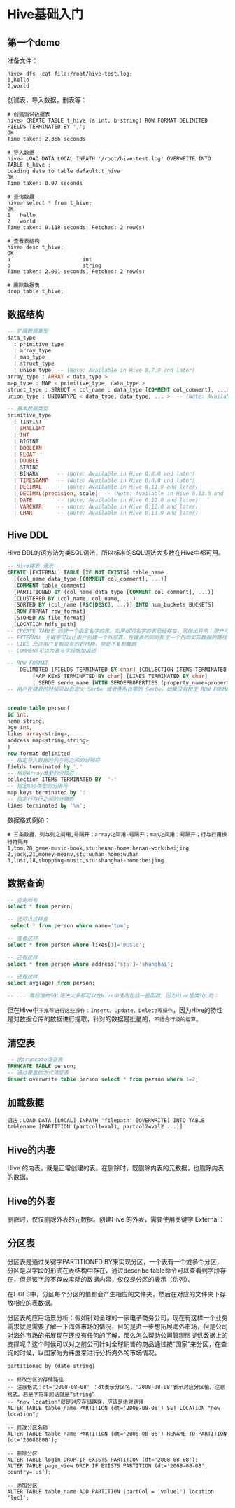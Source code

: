 # Hive基础入门


## 第一个demo

准备文件：

```
hive> dfs -cat file:/root/hive-test.log;
1,hello
2,world
```

创建表，导入数据，删表等：

```
# 创建测试数据表
hive> CREATE TABLE t_hive (a int, b string) ROW FORMAT DELIMITED FIELDS TERMINATED BY ',';
OK
Time taken: 2.366 seconds

# 导入数据
hive> LOAD DATA LOCAL INPATH '/root/hive-test.log' OVERWRITE INTO TABLE t_hive ;
Loading data to table default.t_hive
OK
Time taken: 0.97 seconds

# 查询数据
hive> select * from t_hive;
OK
1	hello
2	world
Time taken: 0.118 seconds, Fetched: 2 row(s)

# 查看表结构
hive> desc t_hive;
OK
a                   	int                 	                    
b                   	string              	                    
Time taken: 2.091 seconds, Fetched: 2 row(s)

# 删除数据表
drop table t_hive;
```

## 数据结构

```sql
-- 扩展数据类型
data_type
  : primitive_type
  | array_type
  | map_type
  | struct_type
  | union_type  -- (Note: Available in Hive 0.7.0 and later)
array_type : ARRAY < data_type >
map_type : MAP < primitive_type, data_type >
struct_type : STRUCT < col_name : data_type [COMMENT col_comment], ...>
union_type : UNIONTYPE < data_type, data_type, ... >  -- (Note: Available in Hive 0.7.0 and later)

-- 基本数据类型 
primitive_type
  : TINYINT
  | SMALLINT
  | INT
  | BIGINT
  | BOOLEAN
  | FLOAT
  | DOUBLE
  | STRING
  | BINARY      -- (Note: Available in Hive 0.8.0 and later)
  | TIMESTAMP   -- (Note: Available in Hive 0.8.0 and later)
  | DECIMAL     -- (Note: Available in Hive 0.11.0 and later)
  | DECIMAL(precision, scale)  -- (Note: Available in Hive 0.13.0 and later)
  | DATE        -- (Note: Available in Hive 0.12.0 and later)
  | VARCHAR     -- (Note: Available in Hive 0.12.0 and later)
  | CHAR        -- (Note: Available in Hive 0.13.0 and later)
```

## Hive  DDL
Hive DDL的语方法为类SQL语法，所以标准的SQL语法大多数在Hive中都可用。

```sql
-- Hive建表 语法
CREATE [EXTERNAL] TABLE [IF NOT EXISTS] table_name   
  [(col_name data_type [COMMENT col_comment], ...)]   
  [COMMENT table_comment]   
  [PARTITIONED BY (col_name data_type [COMMENT col_comment], ...)]   
  [CLUSTERED BY (col_name, col_name, ...)   
  [SORTED BY (col_name [ASC|DESC], ...)] INTO num_buckets BUCKETS]   
  [ROW FORMAT row_format]   
  [STORED AS file_format]   
  [LOCATION hdfs_path]  
-- CREATE TABLE 创建一个指定名字的表。如果相同名字的表已经存在，则抛出异常；用户可以用 IF NOT EXIST 选项来忽略这个异常  
-- EXTERNAL 关键字可以让用户创建一个外部表，在建表的同时指定一个指向实际数据的路径（LOCATION）  
-- LIKE 允许用户复制现有的表结构，但是不复制数据  
-- COMMENT可以为表与字段增加描述  

-- ROW FORMAT  
    DELIMITED [FIELDS TERMINATED BY char] [COLLECTION ITEMS TERMINATED BY char]  
        [MAP KEYS TERMINATED BY char] [LINES TERMINATED BY char]  
        | SERDE serde_name [WITH SERDEPROPERTIES (property_name=property_value, property_name=property_value, ...)]  
-- 用户在建表的时候可以自定义 SerDe 或者使用自带的 SerDe。如果没有指定 ROW FORMAT 或者 ROW FORMAT DELIMITED，将会使用自带的 SerDe。在建表的时候，用户还需要为表指定列，用户在指定表的列的同时也会指定自定义的 SerDe，Hive 通过 SerDe 确定表的具体的列的数据。  


create table person( 
id int, 
name string, 
age int, 
likes array<string>, 
address map<string,string> 
) 
row format delimited  
-- 指定导入数据的列与列之间的分隔符
fields terminated by ','  
-- 指定Array类型的分隔符
collection ITEMS TERMINATED BY  '-' 
-- 指定map类型的分隔符
map keys terminated by ':'  
-- 指定行与行之间的分隔符
lines terminated by '\n'; 
```

数据格式例如：

```
# 三条数据，列与列之间用,号隔开；array之间用-号隔开；map之间用：号隔开；行与行用换行符隔开
1,tom,28,game-music-book,stu:henan-home:henan-work:beijing
2,jack,21,money-meinv,stu:wuhan-home:wuhan
3,lusi,18,shopping-music,stu:shanghai-home:beijing
```

## 数据查询

```sql
-- 查询所有
select * from person;

-- 还可以这样查
 select * from person where name='tom';

-- 或者这样
select * from person where likes[1]='music';

-- 还有这样
select * from person where address['stu']='shanghai'; 

-- 还有这样
select avg(age) from person;

-- ... 等标准的SQL语法大多都可以在Hive中使用包括一些函数，因为Hive是类SQL的；
```

但在Hive中`不推荐进行这些操作：Insert、Update、Delete等操作`，因为Hive的特性是对数据仓库的数据进行提取，针对的数据是批量的，`不适合行级的运算`。

## 清空表

```sql
-- 使truncate清空表
TRUNCATE TABLE person;
-- 通过覆盖的方式清空表
insert overwrite table person select * from person where 1=2;
```

## 加载数据

```
语法：LOAD DATA [LOCAL] INPATH 'filepath' [OVERWRITE] INTO TABLE tablename [PARTITION (partcol1=val1, partcol2=val2 ...)]
```

## Hive的内表
Hive 的内表，就是正常创建的表。在删除时，既删除内表的元数据，也删除内表的数据。

## Hive的外表
删除时，仅仅删除外表的元数据。创建Hive 的外表，需要使用关键字 External：

## 分区表
分区表是通过关键字PARTITIONED BY来实现分区，一个表有一个或多个分区，分区是以字段的形式在表结构中存在，通过describe table命令可以查看到字段存在，但是该字段不存放实际的数据内容，仅仅是分区的表示（伪列）。

在HDFS中，分区每个分区的值都会产生相应的文件夹，然后在对应的文件夹下存放相应的表数据。

分区表的应用场景分析：假如针对全球的一家电子商务公司，现在有这样一个业务需求就是需要了解一下海外市场的情况，目的是进一步想拓展海外市场，但是公司对海外市场的拓展现在还没有任何的了解，那么怎么帮助公司管理层提供数据上的支撑呢？这个时候可以对之前公司针对全球销售的商品通过按“国家”来分区，在查询的时候，以国家为为纬度来进行分析海外的市场情况。

```
partitioned by (date string)

-- 修改分区的存储路径
-- 注意格式：dt='2008-08-08' ：dt表示分区名，'2008-08-08'表示对应分区值。注意格式。若是字符串的话就是“string”
-- "new location"就是对应存储路径，应该是绝对路径
ALTER TABLE table_name PARTITION (dt='2008-08-08') SET LOCATION "new location";

-- 修改分区名称
ALTER TABLE table_name PARTITION (dt='2008-08-08') RENAME TO PARTITION (dt='20080808');

-- 删除分区
ALTER TABLE login DROP IF EXISTS PARTITION (dt='2008-08-08'); 
ALTER TABLE page_view DROP IF EXISTS PARTITION (dt='2008-08-08', country='us');

-- 添加分区
ALTER TABLE table_name ADD PARTITION (partCol = 'value1') location 'loc1';
```



